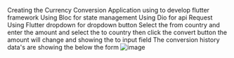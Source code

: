 Creating the Currency Conversion Application using to develop flutter framework
Using Bloc for state management 
Using Dio for api Request 
Using Flutter dropdown for dropdown button 
Select the from country and enter the amount and select the to country then click the convert button the amount will change and showing the to input field
The conversion history data's are showing the below the form ![image](https://github.com/user-attachments/assets/c470029a-dffe-4989-9648-5dba5d13a9a1)
